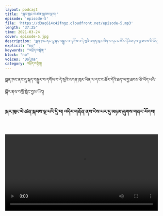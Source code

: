 ```yaml
---
layout: podcast
title: 'སྐར་ཁུང་ལེ་ཚན་སྐབས་ལྔ་བ།'
episode: 'episode-5'
file: 'https://d3aq6i4c4ifngz.cloudfront.net/episode-5.mp3'
length: "37:25"
time: 2021-03-24
cover: episode-5.jpg
description: 'སྨན་ཁང་ནང་དུ་སྐད་བསྒྱུར་བ་དགོས་བ་དེ་སུའི་འགན་ཁུར་ཡིན་པ་དང་ང་ཚོར་དེའི་ཐད་ལ་བྱ་ཐབས་ཅི་ཡོད་པའི་སྐོར་ནས་བགྲོ་གླེང་བྱས་ཡོད།'
explicit: "no" 
keywords: "འཕྲོད་བསྟེན།"
block: "no" 
voices: "Dolma"
category: འཕྲོད་བསྟེན།
---
```

སྨན་ཁང་ནང་དུ་སྐད་བསྒྱུར་བ་དགོས་བ་དེ་སུའི་འགན་ཁུར་ཡིན་པ་དང་ང་ཚོར་དེའི་ཐད་ལ་བྱ་ཐབས་ཅི་ཡོད་པའི་སྐོར་ནས་བགྲོ་གླེང་བྱས་ཡོད།
### སྐར་ཁུང་ལེ་ཚན་སྐབས་ལྔ་པའི་དྲི་བ། འདིར་གནོན་ནས་ངེས་པར་དུ་མཉམ་ཞུགས་གནང་རོགས། []()

<br>

<video type="video/mp4" width="100%" src="http://s3.amazonaws.com/melhong/wp-content/uploads/2018/10/21063142/Hospital-language-rights-Final.mp4" controls ></video>
